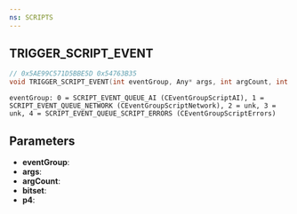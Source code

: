 ```yaml
---
ns: SCRIPTS
---
```

## TRIGGER_SCRIPT_EVENT

```c
// 0x5AE99C571D5BBE5D 0x54763B35
void TRIGGER_SCRIPT_EVENT(int eventGroup, Any* args, int argCount, int bitset, Any* p4);
```

```
eventGroup: 0 = SCRIPT_EVENT_QUEUE_AI (CEventGroupScriptAI), 1 = SCRIPT_EVENT_QUEUE_NETWORK (CEventGroupScriptNetwork), 2 = unk, 3 = unk, 4 = SCRIPT_EVENT_QUEUE_SCRIPT_ERRORS (CEventGroupScriptErrors)
```

## Parameters
* **eventGroup**:
* **args**:
* **argCount**:
* **bitset**:
* **p4**:
